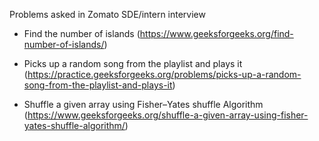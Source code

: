 Problems asked in Zomato SDE/intern interview

- Find the number of islands (https://www.geeksforgeeks.org/find-number-of-islands/)

- Picks up a random song from the playlist and plays it (https://practice.geeksforgeeks.org/problems/picks-up-a-random-song-from-the-playlist-and-plays-it)

- Shuffle a given array using Fisher–Yates shuffle Algorithm (https://www.geeksforgeeks.org/shuffle-a-given-array-using-fisher-yates-shuffle-algorithm/)